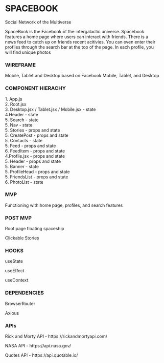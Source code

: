 <h1>SPACEBOOK</h1>
<p> Social Network of the Multiverse </p>
<p>SpaceBook is the Facebook of the intergalactic universe. Spacebook features a home page where users can interact with friends. There is a news feed to catch up on friends recent acitivies. You can even enter their profiles through the search bar at the top of the page. In each profile, you will find unique photos</p>

<h3>WIREFRAME</h3>
<p>Mobile, Tablet and Desktop based on Facebook Mobile, Tablet, and Desktop</p>

<h3>COMPONENT HIERACHY</h3>
1. App.js <br>
  2. Root.jsx <br>
    3. Desktop.jsx / Tablet.jsx / Mobile.jsx - state <br>
        4.Header - state <br>
          5. Search - state <br>
          5. Nav - state <br>
          5. Stories - props and state <br>
          5. CreatePost - props and state <br>
          5. Contacts - state <br>
          5. Feed - props and state <br>
            6. FeedItem - props and state <br>
        4.Profile.jsx - props and state <br>
          5. Header - props and state <br>
          5. Banner - state <br>
          5. ProfileHead - props and state <br>
          5. FriendsList - props and state <br>
          6. PhotoList - state <br>

<h3>MVP</h3>
<p>Functioning with home page, profiles, and search features</p>

<h3>POST MVP</h3>
<p>Root page floating spaceship</p>
<p>Clickable Stories</p>

<h3>HOOKS</h3>
<p>useState</p>
<p>useEffect</p>
<p>useContext</p>

<h3>DEPENDENCIES</h3>
<p>BrowserRouter</p>
<p>Axious</p>

<h3>APIs</h3>
<p>Rick and Morty API - https://rickandmortyapi.com/</p>
<p>NASA API - https://api.nasa.gov/</p>
<p>Quotes API - https://api.quotable.io/</p>
